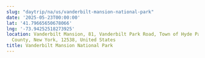 ```yaml
---
slug: "daytrip/na/us/vanderbilt-mansion-national-park"
date: '2025-05-23T00:00:00'
lat: '41.79665650678066'
lng: '-73.94252518273925'
location: Vanderbilt Mansion, 81, Vanderbilt Park Road, Town of Hyde Park, Dutchess
  County, New York, 12538, United States
title: Vanderbilt Mansion National Park
---
```



